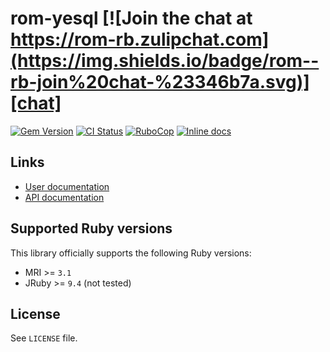 [gem]: https://rubygems.org/gems/rom-yesql
[actions]: https://github.com/rom-rb/rom-yesql/actions
[chat]: https://rom-rb.zulipchat.com
[inchpages]: http://inch-ci.org/github/rom-rb/rom-yesql

# rom-yesql [![Join the chat at https://rom-rb.zulipchat.com](https://img.shields.io/badge/rom--rb-join%20chat-%23346b7a.svg)][chat]

[![Gem Version](https://badge.fury.io/rb/rom-yesql.svg)][gem]
[![CI Status](https://github.com/rom-rb/rom-yesql/workflows/ci/badge.svg)][actions]
[![RuboCop](https://github.com/rom-rb/rom-yesql/actions/workflows/rubocop.yml/badge.svg)](https://github.com/rom-rb/rom-yesql/actions/workflows/rubocop.yml)
[![Inline docs](http://inch-ci.org/github/rom-rb/rom-yesql.svg?branch=main)][inchpages]

## Links

* [User documentation](http://rom-rb.org/learn/yesql)
* [API documentation](http://rubydoc.info/gems/rom-yesql)

## Supported Ruby versions

This library officially supports the following Ruby versions:

* MRI >= `3.1`
* JRuby >= `9.4` (not tested)

## License

See `LICENSE` file.
